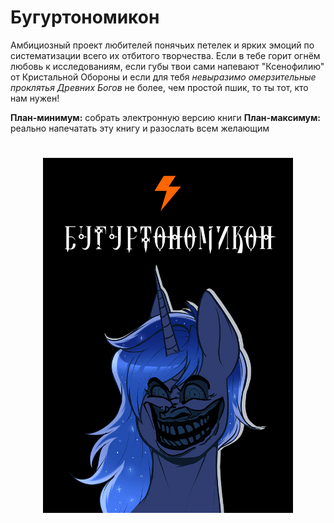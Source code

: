 # Бугуртономикон
Амбициозный проект любителей понячьих петелек и ярких эмоций по систематизации всего их отбитого творчества.
Если в тебе горит огнём любовь к исследованиям, если губы твои сами напевают "Ксенофилию" от Кристальной Обороны и если для тебя <i>невыразимо омерзительные проклятья Древних Богов</i> не более, чем простой пшик, то ты тот, кто нам нужен!

<b>План-минимум:</b> собрать электронную версию книги
<b>План-максимум:</b> реально напечатать эту книгу и разослать всем желающим

<h1 align="center">
	<img width="400" src="https://github.com/Pony-and-Fire/buhurtonomicon/blob/master/15240794051440.jpg?raw=true">
</h1>
